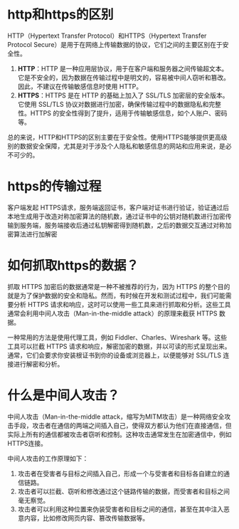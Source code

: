 # http和https的区别

HTTP（Hypertext Transfer Protocol）和HTTPS（Hypertext Transfer Protocol Secure）是用于在网络上传输数据的协议，它们之间的主要区别在于安全性。

1. **HTTP**：HTTP 是一种应用层协议，用于在客户端和服务器之间传输超文本。它是不安全的，因为数据在传输过程中是明文的，容易被中间人窃听和篡改。因此，不建议在传输敏感信息时使用 HTTP。
2. **HTTPS**：HTTPS 是在 HTTP 的基础上加入了 SSL/TLS 加密层的安全版本。它使用 SSL/TLS 协议对数据进行加密，确保传输过程中的数据隐私和完整性。HTTPS 的安全性得到了提升，适用于传输敏感信息，如个人账户、密码等。

总的来说，HTTP和HTTPS的区别主要在于安全性。使用HTTPS能够提供更高级别的数据安全保障，尤其是对于涉及个人隐私和敏感信息的网站和应用来说，是必不可少的。

# https的传输过程

 客户端发起 HTTPS请求，服务端返回证书，客户端对证书进行验证，验证通过后本地生成用于改造对称加密算法的随机数，通过证书中的公钥对随机数进行加密传输到服务端，服务端接收后通过私钥解密得到随机数，之后的数据交互通过对称加密算法进行加解密

# 如何抓取https的数据？

抓取 HTTPS 加密后的数据通常是一种不被推荐的行为，因为 HTTPS 的整个目的就是为了保护数据的安全和隐私。然而，有时候在开发和测试过程中，我们可能需要分析 HTTPS 请求和响应，这时可以使用一些工具来进行抓取和分析。这些工具通常会利用中间人攻击（Man-in-the-middle attack）的原理来截获 HTTPS 数据。

一种常用的方法是使用代理工具，例如 Fiddler、Charles、Wireshark 等。这些工具可以拦截 HTTPS 请求和响应，解密加密的数据，并以可读的形式呈现出来。通常，它们会要求你安装根证书到你的设备或浏览器上，以便能够对 SSL/TLS 连接进行解密和分析。

# 什么是中间人攻击？

中间人攻击（Man-in-the-middle attack，缩写为MITM攻击）是一种网络安全攻击手段，攻击者在通信的两端之间插入自己，使得双方都认为他们在直接通信，但实际上所有的通信都被攻击者窃听和控制。这种攻击通常发生在加密通信中，例如HTTPS连接。

中间人攻击的工作原理如下：

1. 攻击者在受害者与目标之间插入自己，形成一个与受害者和目标各自建立的通信链路。
2. 攻击者可以拦截、窃听和修改通过这个链路传输的数据，而受害者和目标之间毫无察觉。
3. 攻击者可以利用这种位置来伪装受害者和目标之间的通信，甚至在其中注入恶意内容，比如修改网页内容、篡改传输数据等。
